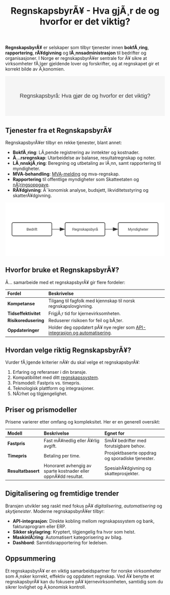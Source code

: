 ﻿---
title: "RegnskapsbyrÃ¥ - Hva gjÃ¸r de og hvorfor er det viktig?"
meta_title: "RegnskapsbyrÃ¥ - Hva gjÃ¸r de og hvorfor er det viktig?"
meta_description: '**RegnskapsbyrÃ¥** er selskaper som tilbyr tjenester innen **bokfÃ¸ring**, **rapportering**, **rÃ¥dgivning** og **lÃ¸nnsadministrasjon** til bedrifter og organi...'
slug: regnskapsbyra
type: blog
layout: pages/single
---

**RegnskapsbyrÃ¥** er selskaper som tilbyr tjenester innen **bokfÃ¸ring**, **rapportering**, **rÃ¥dgivning** og **lÃ¸nnsadministrasjon** til bedrifter og organisasjoner. I Norge er regnskapsbyrÃ¥er sentrale for Ã¥ sikre at virksomheter fÃ¸lger gjeldende lover og forskrifter, og at regnskapet gir et korrekt bilde av Ã¸konomien.

![RegnskapsbyrÃ¥: Hva gjÃ¸r de og hvorfor er det viktig?](regnskapsbyra.svg)

## Tjenester fra et RegnskapsbyrÃ¥

RegnskapsbyrÃ¥er tilbyr en rekke tjenester, blant annet:

* **BokfÃ¸ring**: LÃ¸pende registrering av inntekter og kostnader.
* **Ã…rsregnskap**: Utarbeidelse av balanse, resultatregnskap og noter.
* **LÃ¸nnskjÃ¸ring**: Beregning og utbetaling av lÃ¸nn, samt rapportering til myndigheter.
* **MVA-behandling**: [MVA-melding](/blogs/regnskap/hva-er-mva-melding "Hva er MVA-melding? En Komplett Guide til Merverdiavgiftsrapportering") og mva-regnskap.
* **Rapportering** til offentlige myndigheter som Skatteetaten og [nÃ¦ringsoppgave](/blogs/regnskap/hva-er-naeringsoppgave-1 "Hva er nÃ¦ringsoppgave? Guide til NÃ¦ringsoppgave 1").
* **RÃ¥dgivning**: Ã˜konomisk analyse, budsjett, likviditetsstyring og skatterÃ¥dgivning.

![Tjenesteprosess for RegnskapsbyrÃ¥](regnskapsbyra-flow.svg)

## Hvorfor bruke et RegnskapsbyrÃ¥?

Ã… samarbeide med et regnskapsbyrÃ¥ gir flere fordeler:

| Fordel | Beskrivelse |
| :--- | :--- |
| **Kompetanse** | Tilgang til fagfolk med kjennskap til norsk regnskapslovgivning. |
| **Tidseffektivitet** | FrigjÃ¸r tid for kjernevirksomheten. |
| **Risikoredusering** | Reduserer risikoen for feil og bÃ¸ter. |
| **Oppdateringer** | Holder deg oppdatert pÃ¥ nye regler som [API-integrasjon og automatisering](/blogs/regnskap/api-integrasjon-automatisering-regnskap "API-integrasjon & Automatisering i Regnskap"). |

## Hvordan velge riktig RegnskapsbyrÃ¥?

Vurder fÃ¸lgende kriterier nÃ¥r du skal velge et regnskapsbyrÃ¥:

1.  Erfaring og referanser i din bransje.
2.  Kompatibilitet med ditt [regnskapssystem](/blogs/regnskap/hva-er-regnskap "Hva er et regnskapssystem?").
3.  Prismodell: Fastpris vs. timepris.
4.  Teknologisk plattform og integrasjoner.
5.  NÃ¦rhet og tilgjengelighet.

## Priser og prismodeller

Prisene varierer etter omfang og kompleksitet. Her er en generell oversikt:

| Modell | Beskrivelse | Egnet for |
| :--- | :--- | :--- |
| **Fastpris** | Fast mÃ¥nedlig eller Ã¥rlig avgift. | SmÃ¥ bedrifter med forutsigbare behov. |
| **Timepris** | Betaling per time. | Prosjektbaserte oppdrag og sporadiske tjenester. |
| **Resultatbasert** | Honoraret avhengig av sparte kostnader eller oppnÃ¥dd resultat. | SpesialrÃ¥dgivning og skatteprosjekter. |

## Digitalisering og fremtidige trender

Bransjen utvikler seg raskt med fokus pÃ¥ *digitalisering*, *automatisering* og *skytjenester*. Moderne regnskapsbyrÃ¥er tilbyr:

* **API-integrasjon**: Direkte kobling mellom regnskapssystem og bank, fakturaprogram eller ERP.
* **Sikker skylagring**: Kryptert, tilgjengelig fra hvor som helst.
* **MaskinlÃ¦ring**: Automatisert kategorisering av bilag.
* **Dashbord**: Sanntidsrapportering for ledelsen.

## Oppsummering

Et regnskapsbyrÃ¥ er en viktig samarbeidspartner for norske virksomheter som Ã¸nsker korrekt, effektiv og oppdatert regnskap. Ved Ã¥ benytte et regnskapsbyrÃ¥ kan du fokusere pÃ¥ kjernevirksomheten, samtidig som du sikrer lovlighet og Ã¸konomisk kontroll.






